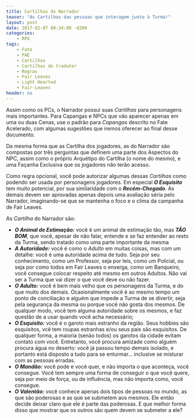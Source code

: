 ```yaml
---
title: Cartilhas do Narrador
teaser: "As Cartilhas das pessoas que interagem junto à Turma!"
layout: post
date: 2017-02-07 08:34:00 -0200
categories: 
    - RPG
tags:
    - Fate
    - FAE
    - Cartilhas
    - Cartilhas do tradutor
    - Regras
    - Fair Leaves
    - Light Hearted
    - Fair-Leaves
header: no
---
```


Assim como os PCs, o Narrador possui suas _Cartilhas_ para personagens mais importantes. Para Capangas e NPCs que vão aparecer apenas em uma ou duas Cenas, use o padrão para _Capangas_ descrito no Fate Acelerado, com algumas sugestões que iremos oferecer ao final desse documento.

Da mesma forma que as Cartilha dos jogadores, as do Narrador são compostas por três perguntas que definem uma parte dos Aspectos do NPC, assim como o próprio Arquétipo do Cartilha (o nome do mesmo), e uma Façanha Exclusiva que os jogadores não terão acesso.

<!-- excerpt -->

Como regra opcional, você pode autorizar algumas dessas _Cartilhas_ como podendo ser usada por personagens jogadores. Em especial ___O Esquisito___ tem muito potencial, por sua similaridade com o ___Recém-Chegado___. As demais devem ser aprovadas apenas depois uma avaliação séria pelo Narrador, imaginando-se que se mantenha o foco e o clima da campanha de Fair Leaves.

As _Cartilha_ do Narrador são:

+ ___O Animal de Estimação:___ você é um animal de estimação tão, mas ___TÃO BOM___, que você, apesar de não falar, entende e se faz entender ao resto da Turma, sendo tratado como uma parte importante da mesma
+ ___A Autoridade:___ você é como o _Adulto_ em muitas coisas, mas com um detalhe: você é uma autoridade acima de tudo. Seja por seu conhecimento, como um Professor, seja por leis, como um Policial, ou seja por como todos em Fair Leaves o enxerga, como um Banqueiro, você consegue colocar respeito até mesmo em outros Adultos. Não vai ser a Turma que vai dizer o que você deve ou não fazer.
+ ___O Adulto:___ você é bem mais velho que os personagens da Turma, e do que muito dos demais. Ocasionalmente você é ao mesmo tempo um ponto de conciliação e alguém que impede a Turma de se divertir, seja pela segurança da mesma ou porque você não gosta dos mesmos. De qualquer modo, você tem alguma autoridade sobre os mesmos, e faz questão de a usar quando você acha necessário;
+ ___O Esquisito:___ você é o garoto mais estranho da região. Seus hobbies são esquisitos, vcê tem roupas estranhas e/ou seus pais são esquisitos. De qualquer forma, a maioria (senão todos) os garotos da cidade evitam contato com você. Entretanto, você procura amizade como alguém procura água no deserto: você já passou tempo demais isolado, e portanto está disposto a tudo para se enturmar... inclusive se misturar com as pessoas erradas.
+ ___O Mandão:___ você pode e você quer, e não importa o que aconteça, você consegue. Você tem sempre uma forma de conseguir o que você quere, seja por meio de força, ou de influência, mas não importa como, você consegue.
+ ___O Valentão:___ você conhece apenas dois tipos de pessoas no mundo, as que são poderosas e as que se submetem aos mesmos. Ele então decide deixar claro que ele é parte das poderosas. E que melhor forma disso que mostrar que os outros são quem devem se submeter a ele?

